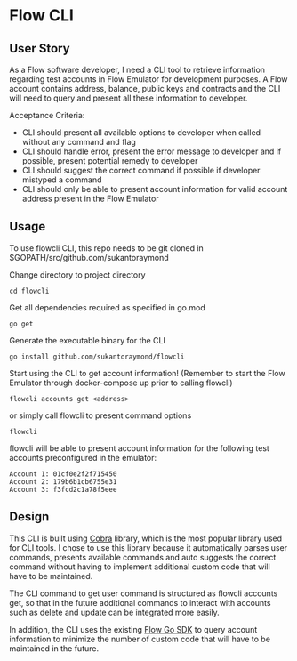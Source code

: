 # Flow CLI

## User Story

As a Flow software developer, I need a CLI tool to retrieve information regarding test accounts in Flow Emulator for development purposes. A Flow account contains address, balance, public keys and contracts and the CLI will need to query and present all these information to developer.  

Acceptance Criteria: 
- CLI should present all available options to developer when called without any command and flag
- CLI should handle error, present the error message to developer and if possible, present potential remedy to developer
- CLI should suggest the correct command if possible if developer mistyped a command
- CLI should only be able to present account information for valid account address present in the Flow Emulator

## Usage

To use flowcli CLI, this repo needs to be git cloned in $GOPATH/src/github.com/sukantoraymond

Change directory to project directory 

```
cd flowcli
```

Get all dependencies required as specified in go.mod

```
go get
```

Generate the executable binary for the CLI 

```
go install github.com/sukantoraymond/flowcli
```

Start using the CLI to get account information! (Remember to start the Flow Emulator through docker-compose up prior to calling flowcli)
```
flowcli accounts get <address>
``` 
or simply call flowcli to present command options
```
flowcli
``` 

flowcli will be able to present account information for the following test accounts preconfigured in the emulator:

```
Account 1: 01cf0e2f2f715450
Account 2: 179b6b1cb6755e31
Account 3: f3fcd2c1a78f5eee
```

## Design
  
This CLI is built using [Cobra](https://github.com/spf13/cobra) library, which is the most popular library used for CLI tools. I chose to use this library because it automatically parses user commands, presents available commands and auto suggests the correct command without having to implement additional custom code that will have to be maintained.

The CLI command to get user command is structured as flowcli accounts get, so that in the future additional commands to interact with accounts such as delete and update can be integrated more easily. 

In addition, the CLI uses the existing [Flow Go SDK](https://github.com/onflow/flow-go-sdk/blob/master/examples/get_accounts/main.go) to query account information to minimize the number of custom code that will have to be maintained in the future.



